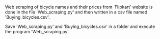 Web scraping of bicycle names and their prices from 'Flipkart' website is done in the file 'Web_scraping.py' and then written in a csv file
named 'Buying_bicycles.csv'.

Save 'Web_scraping.py' and 'Buying_bicycles.csv' in a folder and execute the program 'Web_scraping.py'.
